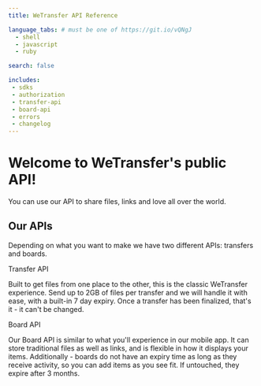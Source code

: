 ```yaml
---
title: WeTransfer API Reference

language_tabs: # must be one of https://git.io/vQNgJ
  - shell
  - javascript
  - ruby

search: false

includes:
 - sdks
 - authorization
 - transfer-api
 - board-api
 - errors
 - changelog
---
```


# Welcome to WeTransfer's public API!

You can use our API to share files, links and love all over the world.

## Our APIs

Depending on what you want to make we have two different APIs: transfers and boards.

<div class="two-col">
  <div class="col">
    <span class="two-col__title">Transfer API</span>
    <p>Built to get files from one place to the other, this is the classic WeTransfer experience. Send up to 2GB of files per transfer and we will handle it with ease, with a built-in 7 day expiry. Once a transfer has been finalized, that's it - it can't be changed.</p>
  </div>
  <div class="col">
    <span class="two-col__title">Board API</span>
    <p>Our Board API is similar to what you'll experience in our mobile app. It can store traditional files as well as links, and is flexible in how it displays your items. Additionally - boards do not have an expiry time as long as they receive activity, so you can add items as you see fit. If untouched, they expire after 3 months.</p>
  </div>
</div>
